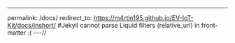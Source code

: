 ---
permalink: /docs/
redirect_to: https://m4rtin195.github.io/EV-IoT-Kit/docs/inshort/ 
#Jekyll cannot parse Liquid filters (relative_url) in front-matter :(
---//